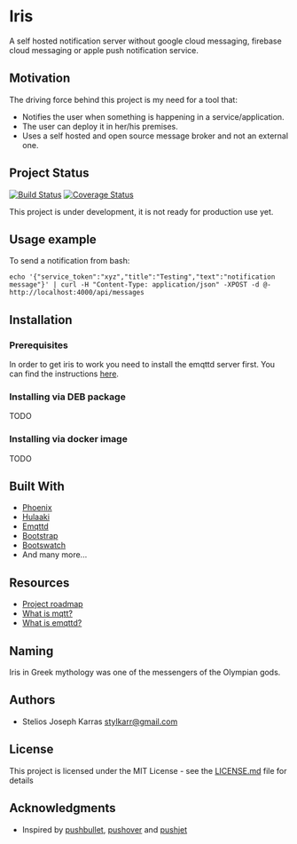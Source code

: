 # Iris

A self hosted notification server without google cloud messaging, firebase cloud messaging or apple push notification service.

## Motivation
The driving force behind this project is my need for a tool that:
- Notifies the user when something is happening in a service/application.
- The user can deploy it in her/his premises.
- Uses a self hosted and open source message broker and not an external one.

## Project Status

[![Build Status](https://api.travis-ci.org/7-iris/iris_server.svg?branch=master)](https://travis-ci.org/7-iris/iris_server)
[![Coverage Status](https://coveralls.io/repos/github/7-iris/iris_server/badge.svg?branch=master)](https://coveralls.io/github/7-iris/iris_server?branch=master)

This project is under development, it is not ready for production use yet.

## Usage example

To send a notification from bash:

```
echo '{"service_token":"xyz","title":"Testing","text":"notification message"}' | curl -H "Content-Type: application/json" -XPOST -d @-  http://localhost:4000/api/messages
```

## Installation

### Prerequisites
  In order to get iris to work you need to install the emqttd server first.
  You can find  the instructions [here](http://emqtt.io/docs/v2/install.html).

### Installing via DEB package
  TODO

### Installing via docker image
  TODO

## Built With

* [Phoenix](https://github.com/phoenixframework/phoenix)
* [Hulaaki](https://github.com/suvash/hulaaki)
* [Emqttd](https://github.com/emqtt/emqttd)
* [Bootstrap](https://github.com/twbs/bootstrap)
* [Bootswatch](https://github.com/thomaspark/bootswatch)
* And many more...

## Resources

* [Project roadmap](https://github.com/7-iris/iris_server/wiki/Roadmap)
* [What is mqtt?](http://mqtt.org/faq)
* [What is emqttd?](http://emqtt.io/about)

## Naming
Iris in Greek mythology was one of the messengers of the Olympian gods.

## Authors

* Stelios Joseph Karras [stylkarr@gmail.com](mailto://stylkarr@gmail.com)

## License

This project is licensed under the MIT License - see the [LICENSE.md](LICENSE) file for details

## Acknowledgments

* Inspired by [pushbullet](http://pushbullet.com/), [pushover](http://pushover.net/) and [pushjet](http://pushjet.io/)
